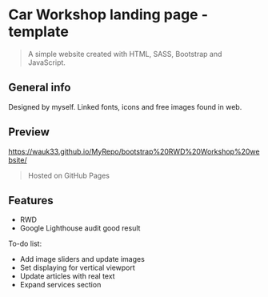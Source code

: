 # Car Workshop landing page - template
> A simple website created with HTML, SASS, Bootstrap and JavaScript.

## General info
Designed by myself. Linked fonts, icons and free images found in web.

## Preview
https://wauk33.github.io/MyRepo/bootstrap%20RWD%20Workshop%20website/
> Hosted on GitHub Pages

## Features

* RWD
* Google Lighthouse audit good result

To-do list:
* Add image sliders and update images
* Set displaying for vertical viewport
* Update articles with real text
* Expand services section
